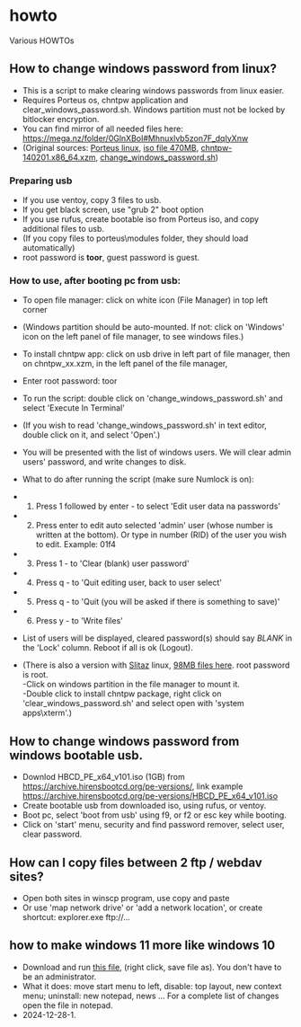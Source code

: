 # howto
Various HOWTOs

## How to change windows password from linux?
 - This is a script to make clearing windows passwords from linux easier.
 - Requires Porteus os, chntpw application and clear_windows_password.sh. Windows partition must not be locked by bitlocker encryption.
 - You can find mirror of all needed files here: https://mega.nz/folder/0GlnXBoI#Mhnuxlvb5zon7F_dqIyXnw
 - (Original sources: [Porteus linux](http://www.porteus.org), [iso file 470MB](https://ftp.nluug.nl/os/Linux/distr/porteus/x86_64/Porteus-v5.1/Porteus-LXDE-v5.1-alpha-x86_64.iso), [chntpw-140201.x86_64.xzm](https://sourceforge.net/projects/ikkiboot/files/porteus/include/), [change_windows_password.sh](https://raw.githubusercontent.com/dbojan/howto/refs/heads/main/clear_windows_password.sh))

### Preparing usb
 - If you use ventoy, copy 3 files to usb.
 - If you get black screen, use "grub 2" boot option
 - If you use rufus, create bootable iso from Porteus iso, and copy additional files to usb.
 - (If you copy files to porteus\modules folder, they should load automatically)
 - root password is **toor**, guest password is guest.
  
### How to use, after booting pc from usb:

 - To open file manager: click on white icon (File Manager) in top left corner
 - (Windows partition should be auto-mounted. If not: click on 'Windows' icon on the left panel of file manager, to see windows files.)
 - To install chntpw app: click on usb drive in left part of file manager, then on chntpw_xx.xzm, in the left panel of the file manager,
 - Enter root password: toor
 - To run the script: double click on 'change_windows_password.sh' and select 'Execute In Terminal'
 - (If you wish to read 'change_windows_password.sh' in text editor, double click on it, and select 'Open'.)

 -  You will be presented with the list of windows users. We will clear admin users' password, and write changes to disk.
 -  What to do after running the script (make sure Numlock is on):

 -  1. Press 1 followed by enter - to select 'Edit user data na passwords'
 -  2. Press enter to edit auto selected 'admin' user (whose number is written at the bottom). Or type in number (RID) of the user you wish to edit. Example: 01f4
 -  3. Press 1 - to 'Clear (blank) user password'
 -  4. Press q - to 'Quit editing user, back to user select'
 -  5. Press q - to 'Quit (you will be asked if there is something to save)'
 -  6. Press y - to 'Write files'
 -  List of users will be displayed, cleared password(s) should say *BLANK* in the 'Lock' column. Reboot if all is ok (Logout).

 -  (There is also a version with [Slitaz](https://slitaz.org) linux, [98MB files here](https://mega.nz/folder/oDERiDqB#Xhrn_bty20oiMEOzLEVZYw). root password is root.  
-Click on windows partition in the file manager to mount it.  
-Double click to install chntpw package, right click on 'clear_windows_password.sh' and select open with 'system apps\xterm'.)

## How to change windows password from windows bootable usb.
- Downlod HBCD_PE_x64_v101.iso (1GB) from https://archive.hirensbootcd.org/pe-versions/, link example https://archive.hirensbootcd.org/pe-versions/HBCD_PE_x64_v101.iso
- Create bootable usb from downloaded iso, using rufus, or ventoy.
- Boot pc, select 'boot from usb' using f9, or f2 or esc key while booting.
- Click on 'start' menu, security and find password remover, select user, clear password.

## How can I copy files between 2 ftp / webdav sites?
- Open both sites in winscp program, use copy and paste
- Or use 'map network drive' or 'add a network location', or create shortcut: explorer.exe ftp://...

## how to make windows 11 more like windows 10

- Download and run [this file](https://raw.githubusercontent.com/dbojan/howto/refs/heads/main/11_to_10.bat), (right click, save file as). You don't have to be an administrator. 
- What it does: move start menu to left, disable: top layout, new context menu; uninstall: new notepad, news ... For a complete list of changes open the file in notepad.
- 2024-12-28-1.



